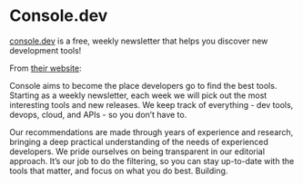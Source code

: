 # Console.dev

[console.dev](https://console.dev/) is a free, weekly newsletter that helps you discover new development tools!

From [their website](https://console.dev/about/):

Console aims to become the place developers go to find the best tools. Starting as a weekly newsletter, each week we will pick out the most interesting tools and new releases. We keep track of everything - dev tools, devops, cloud, and APIs - so you don’t have to.

Our recommendations are made through years of experience and research, bringing a deep practical understanding of the needs of experienced developers. We pride ourselves on being transparent in our editorial approach. It’s our job to do the filtering, so you can stay up-to-date with the tools that matter, and focus on what you do best. Building.

